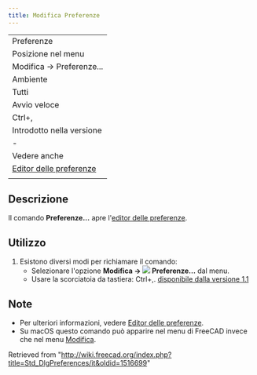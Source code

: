 ```yaml
---
title: Modifica Preferenze
---
```

|  |
| --- |
| Preferenze |
| Posizione nel menu |
| Modifica → Preferenze... |
| Ambiente |
| Tutti |
| Avvio veloce |
| Ctrl+, |
| Introdotto nella versione |
| - |
| Vedere anche |
| [Editor delle preferenze](/Preferences_Editor/it "Preferences Editor/it") |
|  |

## Descrizione

Il comando **Preferenze...** apre l'[editor delle preferenze](/Preferences_Editor/it "Preferences Editor/it").

## Utilizzo

1. Esistono diversi modi per richiamare il comando:
   * Selezionare l'opzione **Modifica → ![](/images/Std_DlgPreferences.svg) Preferenze...** dal menu.
   * Usare la scorciatoia da tastiera: Ctrl+,. [disponibile dalla versione 1.1](/Release_notes_1.1/it "Release notes 1.1/it")

## Note

* Per ulteriori informazioni, vedere [Editor delle preferenze](/Preferences_Editor/it "Preferences Editor/it").
* Su macOS questo comando può apparire nel menu di FreeCAD invece che nel menu [Modifica](/Std_Edit_Menu/it "Std Edit Menu/it").

Retrieved from "<http://wiki.freecad.org/index.php?title=Std_DlgPreferences/it&oldid=1516699>"